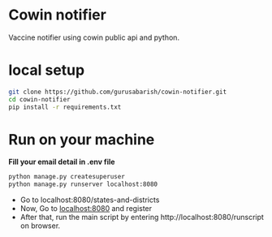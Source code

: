# Cowin notifier
Vaccine notifier using cowin public api and python.

# local setup

```sh
git clone https://github.com/gurusabarish/cowin-notifier.git
cd cowin-notifier
pip install -r requirements.txt
```

# Run on your machine
**Fill your email detail in .env file**

```sh
python manage.py createsuperuser
python manage.py runserver localhost:8080
```

- Go to localhost:8080/states-and-districts
- Now, Go to [localhost:8080](http://localhost:8080) and register
- After that, run the main script by entering http://localhost:8080/runscript on browser.